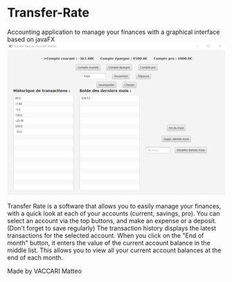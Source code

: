 # Transfer-Rate 
Accounting application to manage your finances with a graphical interface based on javaFX
![](https://github.com/matteovaccari/Transfer-Rate/blob/master/images/general.PNG)

Transfer Rate is a software that allows you to easily manage your finances, with a quick look at each of your accounts (current, savings, pro).
You can select an account via the top buttons, and make an expense or a deposit.
(Don't forget to save regularly)
The transaction history displays the latest transactions for the selected account.
When you click on the "End of month" button, it enters the value of the current account balance in the middle list.
This allows you to view all your current account balances at the end of each month.

Made by VACCARI Matteo
